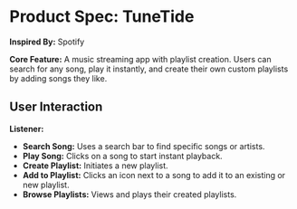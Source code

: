 # Product Spec: TuneTide

**Inspired By:** Spotify

**Core Feature:** A music streaming app with playlist creation. Users can search for any song, play it instantly, and create their own custom playlists by adding songs they like.

## User Interaction

**Listener:**
*   **Search Song:** Uses a search bar to find specific songs or artists.
*   **Play Song:** Clicks on a song to start instant playback.
*   **Create Playlist:** Initiates a new playlist.
*   **Add to Playlist:** Clicks an icon next to a song to add it to an existing or new playlist.
*   **Browse Playlists:** Views and plays their created playlists.
